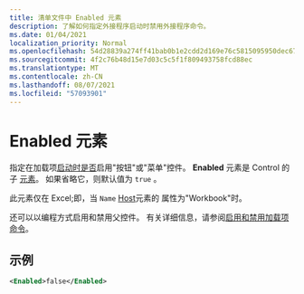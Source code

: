 ```yaml
---
title: 清单文件中 Enabled 元素
description: 了解如何指定外接程序启动时禁用外接程序命令。
ms.date: 01/04/2021
localization_priority: Normal
ms.openlocfilehash: 54d28839a274ff41bab0b1e2cdd2d169e76c5815095950dec67ce2564eade601
ms.sourcegitcommit: 4f2c76b48d15e7d03c5c5f1f809493758fcd88ec
ms.translationtype: MT
ms.contentlocale: zh-CN
ms.lasthandoff: 08/07/2021
ms.locfileid: "57093901"
---
```

# <a name="enabled-element"></a>Enabled 元素

指定在加载项[启动](control.md#button-control)[时是否](control.md#menu-dropdown-button-controls)启用"按钮"或"菜单"控件。 **Enabled** 元素是 Control 的子 [元素](control.md)。 如果省略它，则默认值为 `true` 。

此元素仅在 Excel;即，当 `Name` [Host](host.md)元素的 属性为"Workbook"时。

还可以以编程方式启用和禁用父控件。 有关详细信息，请参阅[启用和禁用加载项命令](../../design/disable-add-in-commands.md)。

## <a name="example"></a>示例

```xml
<Enabled>false</Enabled>
```
